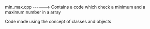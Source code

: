 min_max.cpp ------>
Contains a code which check a minimum and a maximum number in a array 

Code made using the concept of classes and objects 